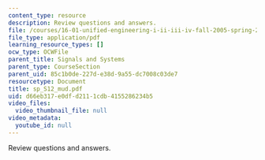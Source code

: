 ```yaml
---
content_type: resource
description: Review questions and answers.
file: /courses/16-01-unified-engineering-i-ii-iii-iv-fall-2005-spring-2006/d66eb317e0dfd2111cdb4155286234b5_sp_S12_mud.pdf
file_type: application/pdf
learning_resource_types: []
ocw_type: OCWFile
parent_title: Signals and Systems
parent_type: CourseSection
parent_uid: 85c1b0de-227d-e38d-9a55-dc7008c03de7
resourcetype: Document
title: sp_S12_mud.pdf
uid: d66eb317-e0df-d211-1cdb-4155286234b5
video_files:
  video_thumbnail_file: null
video_metadata:
  youtube_id: null
---
```

Review questions and answers.
